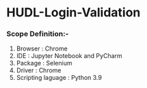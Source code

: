 # HUDL-Login-Validation

### Scope Definition:- 

1. Browser : Chrome
2. IDE : Jupyter Notebook and PyCharm
3. Package : Selenium
4. Driver : Chrome
5. Scripting laguage : Python 3.9
